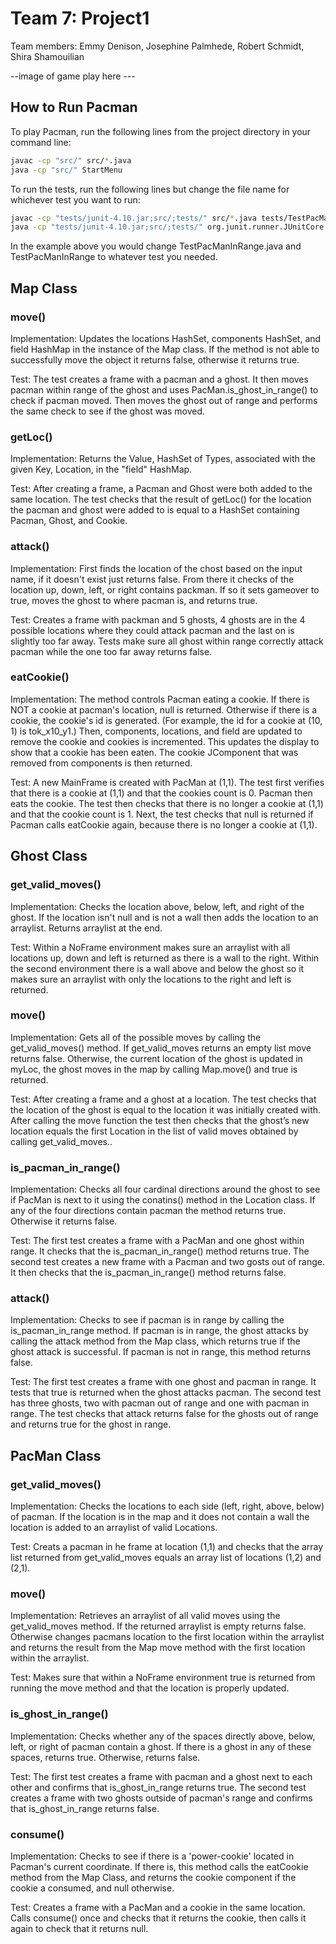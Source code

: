 # Team 7: Project1

Team members: Emmy Denison, Josephine Palmhede, Robert Schmidt, Shira Shamouilian

--image of game play here ---

## How to Run Pacman

To play Pacman, run the following lines from the project directory in your command line:

```bash
javac -cp "src/" src/*.java
java -cp "src/" StartMenu
```

To run the tests, run the following lines but change the file name for whichever test you want to run:
```bash
javac -cp "tests/junit-4.10.jar;src/;tests/" src/*.java tests/TestPacManInRange.java
java -cp "tests/junit-4.10.jar;src/;tests/" org.junit.runner.JUnitCore TestPacManInRange
```
In the example above you would change TestPacManInRange.java and TestPacManInRange to whatever test you needed.
## Map Class

### move()
Implementation: Updates the locations HashSet, components HashSet, and field HashMap in the instance of the Map class. If the method is not able to successfully move the object it returns false, otherwise it returns true.

Test: The test creates a frame with a pacman and a ghost. It then moves pacman within range of the ghost and uses PacMan.is_ghost_in_range() to check if pacman moved. Then moves the ghost
out of range and performs the same check to see if the ghost was moved.

### getLoc()

Implementation: Returns the Value, HashSet of Types, associated with the given Key, Location, in the "field" HashMap.

Test: After creating a frame, a Pacman and Ghost were both added to the same location. The test checks that the result of getLoc() for the location the pacman and ghost were added to is equal to a HashSet containing Pacman, Ghost, and Cookie.

### attack()

Implementation: First finds the location of the chost based on the input name, if it doesn't exist
just returns false. From there it checks of the location up, down, left, or right contains packman.
If so it sets gameover to true, moves the ghost to where pacman is, and returns true.

Test: Creates a frame with packman and 5 ghosts, 4 ghosts are in the 4 possible locations where they could attack pacman and the last on is slightly too far away. Tests make sure all ghost within range correctly attack pacman while the one too far away returns false.

### eatCookie()

Implementation: The method controls Pacman eating a cookie. If there is NOT a cookie at pacman's location, null is returned. Otherwise if there is a cookie, the cookie's id is generated. (For example, the id for a cookie at (10, 1) is tok_x10_y1.) Then, components, locations, and field are updated to remove the cookie and cookies is incremented. This updates the display to show that a cookie has been eaten. The cookie JComponent that was removed from components is then returned. 

Test: A new MainFrame is created with PacMan at (1,1). The test first verifies that there is a cookie at (1,1) and that the cookies count is 0. Pacman then eats the cookie. The test then checks that there is no longer a cookie at (1,1) and that the cookie count is 1. Next, the test checks that null is returned if Pacman calls eatCookie again, because there is no longer a cookie at (1,1). 

## Ghost Class

### get_valid_moves()

Implementation: Checks the location above, below, left, and right of the ghost. If the location isn't null and is not a wall then adds the location to an arraylist. Returns arraylist at the end.

Test: Within a NoFrame environment makes sure an arraylist with all locations up, down and left is returned as there is a wall to the right. Within the second environment there is a wall above and below the ghost so it makes sure an arraylist with only the locations to the right and left is returned.

### move()

Implementation: Gets all of the possible moves by calling the get_valid_moves() method. If get_valid_moves returns an empty list move returns false. Otherwise, the current location of the ghost is updated in myLoc, the ghost moves in the map by calling Map.move() and true is returned.

Test: After creating a frame and a ghost at a location. The test checks that the location of the ghost is equal to the location it was initially created with. After calling the move function the test then checks that the ghost’s new location equals the first Location in the list of valid moves obtained by calling get_valid_moves..

### is_pacman_in_range()

Implementation: Checks all four cardinal directions around the ghost to see if PacMan is next to it using the conatins() method in the Location class. If any of the four directions contain pacman the method returns true. Otherwise it returns false.

Test: The first test creates a frame with a PacMan and one ghost within range. It checks that the is_pacman_in_range() method returns true. The second test creates a new frame with a Pacman and two gosts out of range. It then checks that the is_pacman_in_range() method returns false.

### attack()

Implementation: Checks to see if pacman is in range by calling the is_pacman_in_range method. If pacman is in range, the ghost attacks by calling the attack method from the Map class, which returns true if the ghost attack is successful. If pacman is not in range, this method returns false. 

Test: The first test creates a frame with one ghost and pacman in range. It tests that true is returned when the ghost attacks pacman. The second test has three ghosts, two with pacman out of range and one with pacman in range. The test checks that attack returns false for the ghosts out of range and returns true for the ghost in range.

## PacMan Class

### get_valid_moves()

Implementation: Checks the locations to each side (left, right, above, below) of pacman. If the location is in the map and it does not contain a wall the location is added to an arraylist of valid Locations. 

Test: Creats a pacman in he frame at location (1,1) and checks that the array list returned from get_valid_moves equals an array list of locations (1,2) and (2,1).

### move()

Implementation: Retrieves an arraylist of all valid moves using the get_valid_moves method. If the returned arraylist is empty returns false. Otherwise changes pacmans location to the first location within the arraylist and returns the result from the Map move method with the first location within the arraylist.

Test: Makes sure that within a NoFrame environment true is returned from running the move method and that the location is properly updated.

### is_ghost_in_range()

Implementation: Checks whether any of the spaces directly above, below, left, or right of pacman contain a ghost. If there is a ghost in any of these spaces, returns true. Otherwise, returns false. 

Test: The first test creates a frame with pacman and a ghost next to each other and confirms that is_ghost_in_range returns true. The second test creates a frame with two ghosts outside of pacman's range and confirms that is_ghost_in_range returns false.

### consume()

Implementation: Checks to see if there is a 'power-cookie' located in Pacman's current coordinate. If there is, this method calls the eatCookie method from the Map Class, and returns the cookie component if the cookie a consumed, and null otherwise.

Test: Creates a frame with a PacMan and a cookie in the same location. Calls consume() once and checks that it returns the cookie, then calls it again to check that it returns null.
